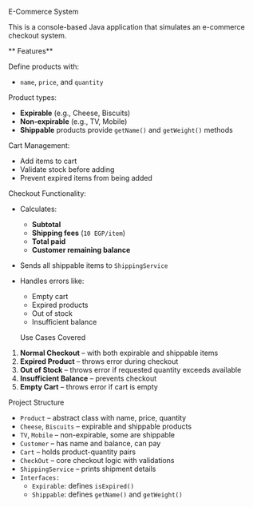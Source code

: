 E-Commerce System 

This is a console-based Java application that simulates an e-commerce checkout system. 

** Features**

 Define products with:
- `name`, `price`, and `quantity`

 Product types:
- **Expirable** (e.g., Cheese, Biscuits)
- **Non-expirable** (e.g., TV, Mobile)
- **Shippable** products provide `getName()` and `getWeight()` methods

 Cart Management:
- Add items to cart
- Validate stock before adding
- Prevent expired items from being added

 Checkout Functionality:
- Calculates:
  - **Subtotal**
  - **Shipping fees** (`10 EGP/item`)
  - **Total paid**
  - **Customer remaining balance**
- Sends all shippable items to `ShippingService`
- Handles errors like:
  - Empty cart
  - Expired products
  - Out of stock
  - Insufficient balance
 
  Use Cases Covered

1.  **Normal Checkout** – with both expirable and shippable items  
2.  **Expired Product** – throws error during checkout  
3.  **Out of Stock** – throws error if requested quantity exceeds available  
4.  **Insufficient Balance** – prevents checkout  
5.  **Empty Cart** – throws error if cart is empty

 Project Structure

- `Product` – abstract class with name, price, quantity  
- `Cheese`, `Biscuits` – expirable and shippable products  
- `TV`, `Mobile` – non-expirable, some are shippable  
- `Customer` – has name and balance, can pay  
- `Cart` – holds product-quantity pairs  
- `CheckOut` – core checkout logic with validations  
- `ShippingService` – prints shipment details  
- `Interfaces:`  
  - `Expirable`: defines `isExpired()`  
  - `Shippable`: defines `getName()` and `getWeight()`
    
